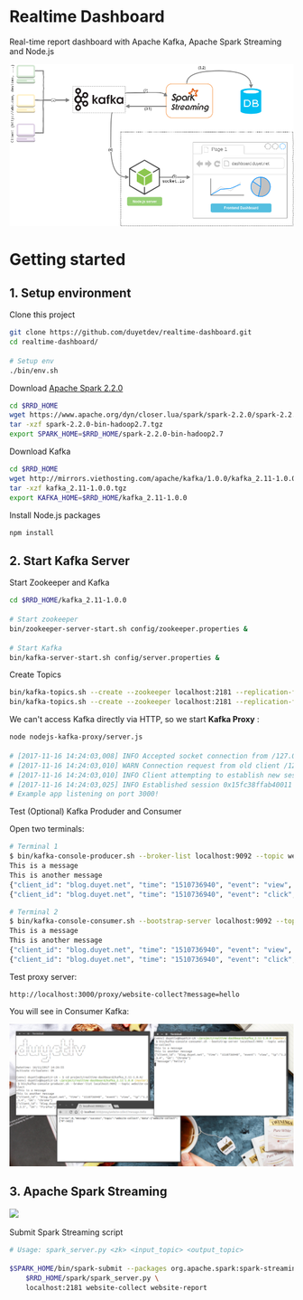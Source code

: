 # Realtime Dashboard
Real-time report dashboard with Apache Kafka, Apache Spark Streaming and Node.js

![](RRD.png)

# Getting started

## 1. Setup environment

Clone this project

```sh
git clone https://github.com/duyetdev/realtime-dashboard.git
cd realtime-dashboard/

# Setup env
./bin/env.sh
```

Download [Apache Spark 2.2.0](http://spark.apache.org/downloads.html)

```sh
cd $RRD_HOME
wget https://www.apache.org/dyn/closer.lua/spark/spark-2.2.0/spark-2.2.0-bin-hadoop2.7.tgz
tar -xzf spark-2.2.0-bin-hadoop2.7.tgz
export SPARK_HOME=$RRD_HOME/spark-2.2.0-bin-hadoop2.7
```

Download Kafka
```sh
cd $RRD_HOME
wget http://mirrors.viethosting.com/apache/kafka/1.0.0/kafka_2.11-1.0.0.tgz
tar -xzf kafka_2.11-1.0.0.tgz
export KAFKA_HOME=$RRD_HOME/kafka_2.11-1.0.0
```

Install Node.js packages
```sh
npm install
```

## 2. Start Kafka Server

Start Zookeeper and Kafka
```sh
cd $RRD_HOME/kafka_2.11-1.0.0

# Start zookeeper
bin/zookeeper-server-start.sh config/zookeeper.properties &

# Start Kafka
bin/kafka-server-start.sh config/server.properties &
```

Create Topics
```sh
bin/kafka-topics.sh --create --zookeeper localhost:2181 --replication-factor 1 --partitions 1 --topic website-collect
bin/kafka-topics.sh --create --zookeeper localhost:2181 --replication-factor 1 --partitions 1 --topic website-report
```

We can't access Kafka directly via HTTP, so we start **Kafka Proxy** :
```sh
node nodejs-kafka-proxy/server.js

# [2017-11-16 14:24:03,008] INFO Accepted socket connection from /127.0.0.1:42984 (org.apache.zookeeper.server.NIOServerCnxnFactory)
# [2017-11-16 14:24:03,010] WARN Connection request from old client /127.0.0.1:42984; will be dropped if server is in r-o mode (org.apache.zookeeper.server.ZooKeeperServer)
# [2017-11-16 14:24:03,010] INFO Client attempting to establish new session at /127.0.0.1:42984 (org.apache.zookeeper.server.ZooKeeperServer)
# [2017-11-16 14:24:03,025] INFO Established session 0x15fc38ffab40011 with negotiated timeout 30000 for client /127.0.0.1:42984 (org.apache.zookeeper.server.ZooKeeperServer)
# Example app listening on port 3000!

```

Test (Optional) Kafka Produder and Consumer

Open two terminals:
```sh
# Terminal 1
$ bin/kafka-console-producer.sh --broker-list localhost:9092 --topic website-collect
This is a message
This is another message
{"client_id": "blog.duyet.net", "time": "1510736940", "event": "view", "ip":"1.2.3.4", "UA": "Chrome"}
{"client_id": "blog.duyet.net", "time": "1510736940", "event": "click", "ip":"1.2.3.5", "UA": "Firefox"}
```

```sh
# Terminal 2
$ bin/kafka-console-consumer.sh --bootstrap-server localhost:9092 --topic website-collect --from-beginning
This is a message
This is another message
{"client_id": "blog.duyet.net", "time": "1510736940", "event": "view", "ip":"1.2.3.4", "UA": "Chrome"}
{"client_id": "blog.duyet.net", "time": "1510736940", "event": "click", "ip":"1.2.3.5", "UA": "Firefox"}
```

Test proxy server:
```
http://localhost:3000/proxy/website-collect?message=hello
```

You will see in Consumer Kafka:

![](.github/images/test_kafka.png)


## 3. Apache Spark Streaming

![](https://spark.apache.org/docs/latest/img/streaming-arch.png)

Submit Spark Streaming script

```sh
# Usage: spark_server.py <zk> <input_topic> <output_topic>

$SPARK_HOME/bin/spark-submit --packages org.apache.spark:spark-streaming-kafka-0-8_2.11:2.0.2 \
    $RRD_HOME/spark/spark_server.py \
    localhost:2181 website-collect website-report
```
